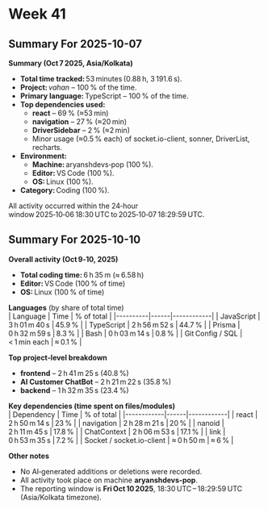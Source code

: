 # Week 41

## Summary For 2025-10-07
**Summary (Oct 7 2025, Asia/Kolkata)**  

- **Total time tracked:** 53 minutes (0.88 h, 3 191.6 s).  
- **Project:** *vahan* – 100 % of the time.  
- **Primary language:** TypeScript – 100 % of the time.  
- **Top dependencies used:**  
  - **react** – 69 % (≈53 min)  
  - **navigation** – 27 % (≈20 min)  
  - **DriverSidebar** – 2 % (≈2 min)  
  - Minor usage (≈0.5 % each) of socket.io-client, sonner, DriverList, recharts.  
- **Environment:**  
  - **Machine:** aryanshdevs‑pop (100 %).  
  - **Editor:** VS Code (100 %).  
  - **OS:** Linux (100 %).  
- **Category:** Coding (100 %).  

All activity occurred within the 24‑hour window 2025‑10‑06 18:30 UTC to 2025‑10‑07 18:29:59 UTC.

## Summary For 2025-10-10
**Overall activity (Oct 9‑10, 2025)**  
- **Total coding time:** 6 h 35 m (≈ 6.58 h)  
- **Editor:** VS Code (100 % of time)  
- **OS:** Linux (100 % of time)  

**Languages** (by share of total time)  
| Language | Time | % of total |
|----------|------|------------|
| JavaScript | 3 h 01 m 40 s | 45.9 % |
| TypeScript | 2 h 56 m 52 s | 44.7 % |
| Prisma | 0 h 32 m 59 s | 8.3 % |
| Bash | 0 h 03 m 14 s | 0.8 % |
| Git Config / SQL | < 1 min each | ≈ 0.1 % |

**Top project‑level breakdown**  
- **frontend** – 2 h 41 m 25 s (40.8 %)  
- **AI Customer ChatBot** – 2 h 21 m 22 s (35.8 %)  
- **backend** – 1 h 32 m 35 s (23.4 %)  

**Key dependencies (time spent on files/modules)**  
| Dependency | Time | % of total |
|------------|------|------------|
| react | 2 h 50 m 14 s | 23 % |
| navigation | 2 h 28 m 21 s | 20 % |
| nanoid | 2 h 11 m 45 s | 17.8 % |
| ChatContext | 2 h 06 m 53 s | 17.1 % |
| link | 0 h 53 m 35 s | 7.2 % |
| Socket / socket.io-client | ≈ 0 h 50 m | ≈ 6 % |

**Other notes**  
- No AI‑generated additions or deletions were recorded.  
- All activity took place on machine **aryanshdevs‑pop**.  
- The reporting window is **Fri Oct 10 2025**, 18:30 UTC – 18:29:59 UTC (Asia/Kolkata timezone).  